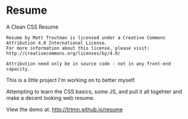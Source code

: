 # Resume
A Clean CSS Resume

    Resume by Matt Troutman is licensed under a Creative Commons Attribution 4.0 International License.
    For more information about this license, please visit: http://creativecommons.org/licenses/by/4.0/

    Attribution need only be in source code - not in any front-end capacity. 

This is a little project I'm working on to better myself.

Attempting to learn the CSS basics, some JS, and pull it all togehter
and make a decent looking web resume.

View the demo at:
http://trtmn.github.io/resume

